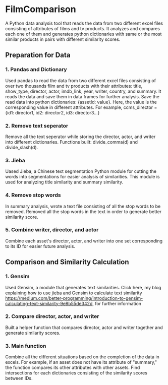 # FilmComparison
A Python data analysis tool that reads the data from two different excel files consisting of attributes of films and tv products. It analyzes and compares each one of them and generates python dictionaries with same or the most similar products in pairs with different similarity scores.

## Preparation for Data
### 1. Pandas and Dictionary
Used pandas to read the data from two different excel files consisting of over two thousands film and tv products with their attributes: title, show_type, director, actor, imdb_link, year, writer, country, and summary. It reads the data and save them in data frames for further analysis. 
Save the read data into python dictionaries: {assetId: value}. Here, the value is the corresponding value in different attributes. 
For example, ccms_director = {id1: director1, id2: director2, id3: director3...} 

### 2. Remove text seperator
Remove all the text seperator while storing the director, actor, and writer into different dictionaries. Functions built: divide_comma(d) and divide_slash(d).

### 3. Jieba
Uased Jieba, a Chinese text segmentation Python module for cutting the words into segmentations for easier analysis of similarities. This module is used for analyzing title similarity and summary similarity. 

### 4. Remove stop words
In summary analysis, wrote a text file consisting of all the stop words to be removed. Removed all the stop words in the text in order to generate better similarity score.

### 5. Combine writer, director, and actor
Combine each asset's director, actor, and writer into one set corresponding to its ID for easier future analysis. 

## Comparison and Similarity Calculation
### 1. Gensim
Used Gensim, a module that generates text similarities. Click here, my blog explaining how to use jieba and Gensim to calculate text similarity https://medium.com/better-programming/introduction-to-gensim-calculating-text-similarity-9e8b55de342d, for further information

### 2. Compare director, actor, and writer
Built a helper function that compares director, actor and writer together and generate similarity scores. 
 
### 3. Main function
Combine all the different situations based on the completion of the data in excels. For example, if an asset does not have its attribute of "summary," the function compares its other attributes with other assets. 
Find intersections for each dictionaries consisting of the similarity scores between IDs. 







